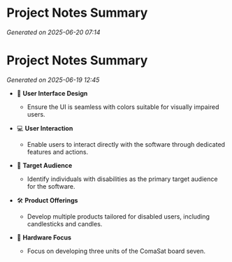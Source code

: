 # Project Notes Summary

*Generated on 2025-06-20 07:14*

# Project Notes Summary

*Generated on 2025-06-19 12:45*

- 🎨 **User Interface Design**
  - Ensure the UI is seamless with colors suitable for visually impaired users.

- 💻 **User Interaction**
  - Enable users to interact directly with the software through dedicated features and actions.

- 👥 **Target Audience**
  - Identify individuals with disabilities as the primary target audience for the software.

- 🛠️ **Product Offerings**
  - Develop multiple products tailored for disabled users, including candlesticks and candles.

- 🔧 **Hardware Focus**
  - Focus on developing three units of the ComaSat board seven.